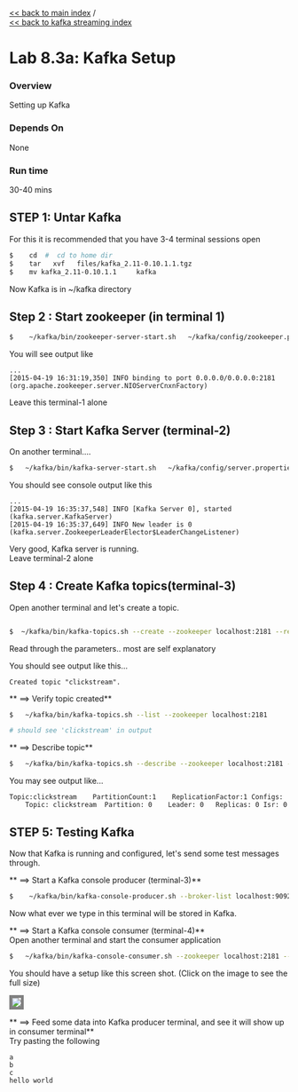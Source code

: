 <link rel='stylesheet' href='../../assets/css/main.css'/>

[<< back to main index](../../README.md)  /  
[<< back to kafka streaming index](README.md)  

Lab 8.3a: Kafka Setup
=================

### Overview
Setting up Kafka

### Depends On 
None

### Run time
30-40 mins


## STEP 1: Untar Kafka
For this it is recommended that you have 3-4 terminal sessions open

```bash
$    cd  #  cd to home dir
$    tar   xvf   files/kafka_2.11-0.10.1.1.tgz
$    mv kafka_2.11-0.10.1.1     kafka
```
Now Kafka is in   ~/kafka directory


## Step 2 :  Start zookeeper (in terminal 1)
```bash
$    ~/kafka/bin/zookeeper-server-start.sh   ~/kafka/config/zookeeper.properties
```

You will see output like
```console
...
[2015-04-19 16:31:19,350] INFO binding to port 0.0.0.0/0.0.0.0:2181 (org.apache.zookeeper.server.NIOServerCnxnFactory)
```
Leave this terminal-1 alone


## Step 3 :  Start Kafka Server (terminal-2)
On another terminal....
```bash
$   ~/kafka/bin/kafka-server-start.sh   ~/kafka/config/server.properties
```

You should see console output like this
```console
...
[2015-04-19 16:35:37,548] INFO [Kafka Server 0], started (kafka.server.KafkaServer)
[2015-04-19 16:35:37,649] INFO New leader is 0 (kafka.server.ZookeeperLeaderElector$LeaderChangeListener)
```

Very good, Kafka server is running.  
Leave terminal-2 alone


## Step 4 : Create Kafka topics(terminal-3)
Open another terminal and let's create a topic.
```bash

$  ~/kafka/bin/kafka-topics.sh --create --zookeeper localhost:2181 --replication-factor 1 --partitions 1 --topic clickstream
```
Read through the parameters.. most are self explanatory

You should see output like this...
```
Created topic "clickstream".
```

** ==>  Verify topic created**
```bash
$   ~/kafka/bin/kafka-topics.sh --list --zookeeper localhost:2181

# should see 'clickstream' in output
```

** ==> Describe topic**
```bash
$   ~/kafka/bin/kafka-topics.sh --describe --zookeeper localhost:2181 --topic clickstream
```

You may see output like...
```console
Topic:clickstream    PartitionCount:1    ReplicationFactor:1 Configs:
    Topic: clickstream  Partition: 0    Leader: 0   Replicas: 0 Isr: 0
```


## STEP 5: Testing Kafka
Now that Kafka is running and configured, let's send some test messages through.

** ==> Start a Kafka console producer (terminal-3)**
```bash
$    ~/kafka/bin/kafka-console-producer.sh --broker-list localhost:9092 --topic clickstream
```

Now what ever we type in this terminal will be stored in Kafka.

** ==> Start a Kafka console consumer (terminal-4)**   
Open another terminal and start the consumer application
```bash
$   ~/kafka/bin/kafka-console-consumer.sh --zookeeper localhost:2181 --topic clickstream  --from-beginning
```


You should have a setup like this screen shot.  (Click on the image  to see the full size)

<a href="../../assets/images/8.3-kafka1.png"><img src="../../assets/images/8.3-kafka1.png" style="border: 5px solid grey; max-width:100%;"/></a>

** ==> Feed some data into Kafka producer terminal,  and see it will show up in consumer terminal**  
Try pasting the following
```
a
b
c
hello world
```


